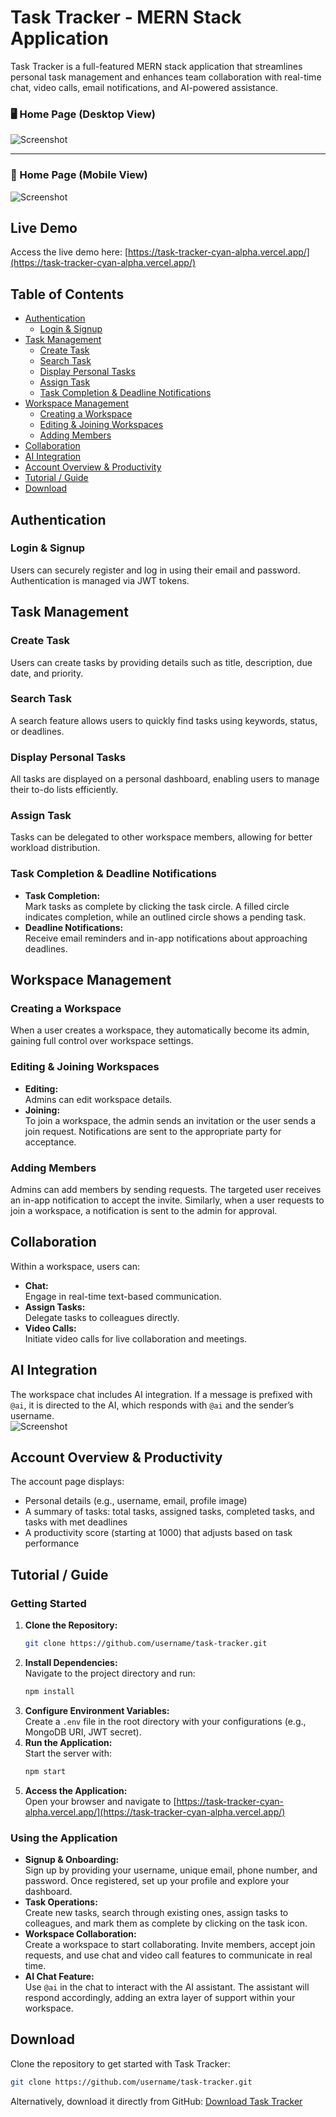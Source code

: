 
# Task Tracker - MERN Stack Application

Task Tracker is a full-featured MERN stack application that streamlines personal task management and enhances team collaboration with real-time chat, video calls, email notifications, and AI-powered assistance.

### 🖥️ Home Page (Desktop View)

![Screenshot](https://firebasestorage.googleapis.com/v0/b/ecommerce-ab165.appspot.com/o/Screenshot%202025-04-05%20232047.png?alt=media&token=e6372f9b-7ad4-402d-8280-49b2f47042ba)

---

### 📱 Home Page (Mobile View)

![Screenshot](https://firebasestorage.googleapis.com/v0/b/ecommerce-ab165.appspot.com/o/Screenshot%202025-04-05%20233319.png?alt=media&token=5e503793-ccba-4021-95ca-75544a7cdaf7)


## Live Demo
Access the live demo here: [https://task-tracker-cyan-alpha.vercel.app/](https://task-tracker-cyan-alpha.vercel.app/)

## Table of Contents
- [Authentication](#authentication)
  - [Login & Signup](#login--signup)
- [Task Management](#task-management)
  - [Create Task](#create-task)
  - [Search Task](#search-task)
  - [Display Personal Tasks](#display-personal-tasks)
  - [Assign Task](#assign-task)
  - [Task Completion & Deadline Notifications](#task-completion--deadline-notifications)
- [Workspace Management](#workspace-management)
  - [Creating a Workspace](#creating-a-workspace)
  - [Editing & Joining Workspaces](#editing--joining-workspaces)
  - [Adding Members](#adding-members)
- [Collaboration](#collaboration)
- [AI Integration](#ai-integration)
- [Account Overview & Productivity](#account-overview--productivity)
- [Tutorial / Guide](#tutorial--guide)
- [Download](#download)

## Authentication

### Login & Signup
Users can securely register and log in using their email and password. Authentication is managed via JWT tokens.

## Task Management

### Create Task
Users can create tasks by providing details such as title, description, due date, and priority.

### Search Task
A search feature allows users to quickly find tasks using keywords, status, or deadlines.

### Display Personal Tasks
All tasks are displayed on a personal dashboard, enabling users to manage their to-do lists efficiently.

### Assign Task
Tasks can be delegated to other workspace members, allowing for better workload distribution.

### Task Completion & Deadline Notifications
- **Task Completion:**  
  Mark tasks as complete by clicking the task circle. A filled circle indicates completion, while an outlined circle shows a pending task.
- **Deadline Notifications:**  
  Receive email reminders and in-app notifications about approaching deadlines.

## Workspace Management

### Creating a Workspace
When a user creates a workspace, they automatically become its admin, gaining full control over workspace settings.

### Editing & Joining Workspaces
- **Editing:**  
  Admins can edit workspace details.
- **Joining:**  
  To join a workspace, the admin sends an invitation or the user sends a join request. Notifications are sent to the appropriate party for acceptance.

### Adding Members
Admins can add members by sending requests. The targeted user receives an in-app notification to accept the invite. Similarly, when a user requests to join a workspace, a notification is sent to the admin for approval.

## Collaboration

Within a workspace, users can:
- **Chat:**  
  Engage in real-time text-based communication.
- **Assign Tasks:**  
  Delegate tasks to colleagues directly.
- **Video Calls:**  
  Initiate video calls for live collaboration and meetings.

## AI Integration

The workspace chat includes AI integration. If a message is prefixed with `@ai`, it is directed to the AI, which responds with `@ai` and the sender’s username.
<br>
![Screenshot](https://firebasestorage.googleapis.com/v0/b/ecommerce-ab165.appspot.com/o/Screenshot%202025-04-05%20234248.png?alt=media&token=590deed5-d135-4026-a413-520fa8a7b3f1)

## Account Overview & Productivity

The account page displays:
- Personal details (e.g., username, email, profile image)
- A summary of tasks: total tasks, assigned tasks, completed tasks, and tasks with met deadlines
- A productivity score (starting at 1000) that adjusts based on task performance

## Tutorial / Guide

### Getting Started
1. **Clone the Repository:**  
   ```bash
   git clone https://github.com/username/task-tracker.git
   ```
2. **Install Dependencies:**  
   Navigate to the project directory and run:
   ```bash
   npm install
   ```
3. **Configure Environment Variables:**  
   Create a `.env` file in the root directory with your configurations (e.g., MongoDB URI, JWT secret).
4. **Run the Application:**  
   Start the server with:
   ```bash
   npm start
   ```
5. **Access the Application:**  
   Open your browser and navigate to [https://task-tracker-cyan-alpha.vercel.app/](https://task-tracker-cyan-alpha.vercel.app/)

### Using the Application
- **Signup & Onboarding:**  
  Sign up by providing your username, unique email, phone number, and password. Once registered, set up your profile and explore your dashboard.
- **Task Operations:**  
  Create new tasks, search through existing ones, assign tasks to colleagues, and mark them as complete by clicking on the task icon.
- **Workspace Collaboration:**  
  Create a workspace to start collaborating. Invite members, accept join requests, and use chat and video call features to communicate in real time.
- **AI Chat Feature:**  
  Use `@ai` in the chat to interact with the AI assistant. The assistant will respond accordingly, adding an extra layer of support within your workspace.

## Download

Clone the repository to get started with Task Tracker:
```bash
git clone https://github.com/username/task-tracker.git
```

Alternatively, download it directly from GitHub: [Download Task Tracker](https://github.com/shaikhsiddique/Task_Tracker)
